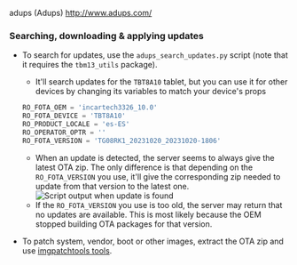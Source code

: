 adups (Adups) http://www.adups.com/
### Searching, downloading & applying updates
* To search for updates, use the `adups_search_updates.py` script (note that it requires the `tbm13_utils` package).
    * It'll search updates for the `TBT8A10` tablet, but you can use it for other devices by changing its variables to match your device's props
    ```python
    RO_FOTA_OEM = 'incartech3326_10.0'
    RO_FOTA_DEVICE = 'TBT8A10'
    RO_PRODUCT_LOCALE = 'es-ES'
    RO_OPERATOR_OPTR = ''
    RO_FOTA_VERSION = 'TG08RK1_20231020_20231020-1806'
    ```
    * When an update is detected, the server seems to always give the latest OTA zip. The only difference is that depending on the `RO_FOTA_VERSION` you use, it'll give the corresponding zip needed to update from that version to the latest one.
    ![Script output when update is found](image.png)
    * If the `RO_FOTA_VERSION` you use is too old, the server may return that no updates are available. This is most likely because the OEM stopped building OTA packages for that version.

* To patch system, vendor, boot or other images, extract the OTA zip and use [imgpatchtools tools](https://github.com/erfanoabdi/imgpatchtools).

